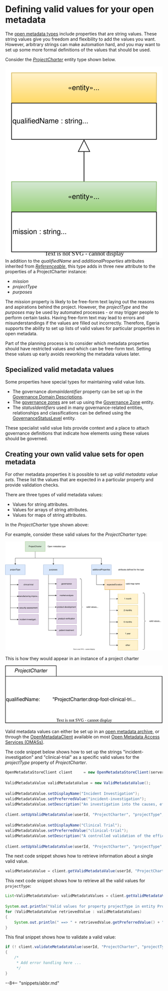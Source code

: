 <!-- SPDX-License-Identifier: CC-BY-4.0 -->
<!-- Copyright Contributors to the Egeria project 2020. -->

# Defining valid values for your open metadata

The [open metadata types](/types) include properties that are string values.  These string values give you freedom and flexibility to add the values you want.  However, arbitrary strings can make automation hard, and you may want to set up some more formal definitions of the values that should be used.

Consider the [*ProjectCharter*](/types/4/0442-Project-Charter) entity type shown below.  

<img src="./project-charter-type.svg" style="float:left">


In addition to the *qualifiedName* and *additionalProperties* attributes inherited from [*Referenceable*](/types/0/0010-Base-Model), this type adds in three new attribute to the properties of a ProjectCharter instance:

* *mission*
* *projectType*
* *purposes*

The *mission* property is likely to be free-form text laying out the reasons and aspirations behind the project.  However, the *projectType* and the *purposes* may be used by automated processes - or may trigger people to perform certain tasks.  Having free-form text may lead to errors and misunderstandings if the values are filled out incorrectly.  Therefore, Egeria supports the ability to set up lists of valid values for particular properties in open metadata.

Part of the planning process is to consider which metadata properties should have restricted values and which can be free-form text. Setting these values up early avoids reworking the metadata values later.

## Specialized valid metadata values

Some properties have special types for maintaining valid value lists.

* The governance *domainIdentifier* property can be set up in the [Governance Domain Descriptions](/guides/planning/governance-program/overview/#governance-domains).
* The [governance zones](/concepts/governance-zone) are set up using the [Governance Zone](/services/omas/governance-program/overview/#governance-classification,-tagging-and-linking) entity.
* The *statusIdentifiers* used in many governance-related entities, relationships and classifications can be defined using the [GovernanceStatusLevel](/services/omas/governance-program/overview/#governance-status-identifers) entity.

These specialist valid value lists provide context and a place to attach governance definitions that indicate how elements using these values should be governed.

## Creating your own valid value sets for open metadata

For other metadata properties it is possible to set up *valid metadata value sets*.  These list the values that are expected in a particular property and provide validation checks.

There are three types of valid metadata values:

* Values for string attributes.
* Values for arrays of string attributes.
* Values for maps of string attributes.

In the *ProjectCharter* type shown above:

For example, consider these valid values for the *ProjectCharter* type:

![valid values](project-charter-valid-values.svg)

This is how they would appear in an instance of a project charter

![valid values](project-charter-instance.svg)


Valid metadata values can either be set up in an [open metadata archive](/concepts/open-metadata-archive), or through the [OpenMetadataClient](https://odpi.github.io/egeria/org/odpi/openmetadata/accessservices/governanceprogram/client/OpenMetadataStoreClient.html) available on most [Open Metadata Access Services (OMASs)](/services/omas).


The code snippet below shows how to set up the strings "incident-investigation" and "clinical-trial" as a specific valid values for the *projectType* property of *ProjectCharter*.

```java
OpenMetadataStoreClient client     = new OpenMetadataStoreClient(serverName, serverPlatformRootURL);

ValidMetadataValue validMetadataValue = new ValidMetadataValue();

validMetadataValue.setDisplayName("Incident Investigation");
validMetadataValue.setPreferredValue("incident-investigation");
validMetadataValue.setDescription("An investigation into the causes, effects and remedies for a detected incident.");

client.setUpValidMetadataValue(userId, "ProjectCharter", "projectType", validMetadataValue);

validMetadataValue.setDisplayName("Clinical Trial");
validMetadataValue.setPreferredValue("clinical-trial");
validMetadataValue.setDescription("A controlled validation of the efficacy of a particular treatment with selected patients.");

client.setUpValidMetadataValue(userId, "ProjectCharter", "projectType", validMetadataValue);

```
The next code snippet shows how to retrieve information about a single valid value.

```java
validMetadataValue = client.getValidMetadataValue(userId, "ProjectCharter", "projectType", "clinical-trial");
```
This next code snippet shows how to retrieve all the valid values for `projectType`:
```java
List<ValidMetadataValue> validMetadataValues = client.getValidMetadataValues(userId, "ProjectCharter", "projectType", 0, 0);

System.out.println("Valid values for property projectType in entity ProjectCharter");
for (ValidMetadataValue retrievedValue : validMetadataValues)
{
    System.out.println(" ==> " + retrievedValue.getPreferredValue() + " means " + retrievedValue.getDisplayName() + ": " + retrievedValue.getDescription());
}
```
This final snippet shows how to validate a valid value:
```java
if (! client.validateMetadataValue(userId, "ProjectCharter", "projectType", "incident-investigation"))
{
    /*
     * Add error handling here ...
     */
}
```

--8<-- "snippets/abbr.md"
